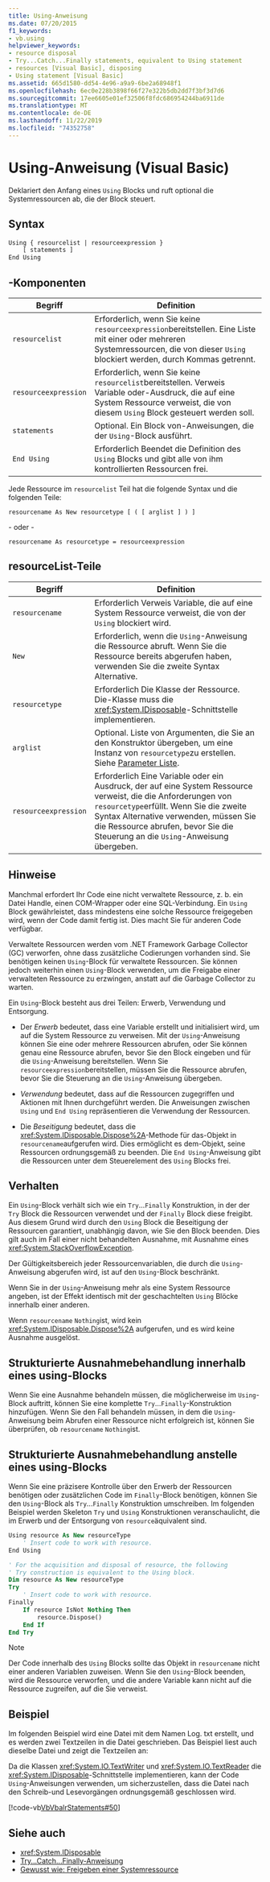 ```yaml
---
title: Using-Anweisung
ms.date: 07/20/2015
f1_keywords:
- vb.using
helpviewer_keywords:
- resource disposal
- Try...Catch...Finally statements, equivalent to Using statement
- resources [Visual Basic], disposing
- Using statement [Visual Basic]
ms.assetid: 665d1580-dd54-4e96-a9a9-6be2a68948f1
ms.openlocfilehash: 6ec0e228b3898f66f27e322b5db2dd7f3bf3d7d6
ms.sourcegitcommit: 17ee6605e01ef32506f8fdc686954244ba6911de
ms.translationtype: MT
ms.contentlocale: de-DE
ms.lasthandoff: 11/22/2019
ms.locfileid: "74352758"
---
```

# <a name="using-statement-visual-basic"></a>Using-Anweisung (Visual Basic)

Deklariert den Anfang eines `Using` Blocks und ruft optional die Systemressourcen ab, die der Block steuert.

## <a name="syntax"></a>Syntax

```vb
Using { resourcelist | resourceexpression }
    [ statements ]
End Using
```

## <a name="parts"></a>-Komponenten

|Begriff|Definition|  
|---|---|  
|`resourcelist`|Erforderlich, wenn Sie keine `resourceexpression`bereitstellen. Eine Liste mit einer oder mehreren Systemressourcen, die von dieser `Using` blockiert werden, durch Kommas getrennt.|  
|`resourceexpression`|Erforderlich, wenn Sie keine `resourcelist`bereitstellen. Verweis Variable oder-Ausdruck, die auf eine System Ressource verweist, die von diesem `Using` Block gesteuert werden soll.|  
|`statements`|Optional. Ein Block von-Anweisungen, die der `Using`-Block ausführt.|  
|`End Using`|Erforderlich Beendet die Definition des `Using` Blocks und gibt alle von ihm kontrollierten Ressourcen frei.|  

 Jede Ressource im `resourcelist` Teil hat die folgende Syntax und die folgenden Teile:

 `resourcename As New resourcetype [ ( [ arglist ] ) ]`

 \- oder -

 `resourcename As resourcetype = resourceexpression`

## <a name="resourcelist-parts"></a>resourceList-Teile

|Begriff|Definition|  
|---|---|  
|`resourcename`|Erforderlich Verweis Variable, die auf eine System Ressource verweist, die von der `Using` blockiert wird.|  
|`New`|Erforderlich, wenn die `Using`-Anweisung die Ressource abruft. Wenn Sie die Ressource bereits abgerufen haben, verwenden Sie die zweite Syntax Alternative.|  
|`resourcetype`|Erforderlich Die Klasse der Ressource. Die-Klasse muss die <xref:System.IDisposable>-Schnittstelle implementieren.|  
|`arglist`|Optional. Liste von Argumenten, die Sie an den Konstruktor übergeben, um eine Instanz von `resourcetype`zu erstellen. Siehe [Parameter Liste](parameter-list.md).|  
|`resourceexpression`|Erforderlich Eine Variable oder ein Ausdruck, der auf eine System Ressource verweist, die die Anforderungen von `resourcetype`erfüllt. Wenn Sie die zweite Syntax Alternative verwenden, müssen Sie die Ressource abrufen, bevor Sie die Steuerung an die `Using`-Anweisung übergeben.|  
  
## <a name="remarks"></a>Hinweise

 Manchmal erfordert Ihr Code eine nicht verwaltete Ressource, z. b. ein Datei Handle, einen COM-Wrapper oder eine SQL-Verbindung. Ein `Using` Block gewährleistet, dass mindestens eine solche Ressource freigegeben wird, wenn der Code damit fertig ist. Dies macht Sie für anderen Code verfügbar.

 Verwaltete Ressourcen werden vom .NET Framework Garbage Collector (GC) verworfen, ohne dass zusätzliche Codierungen vorhanden sind. Sie benötigen keinen `Using`-Block für verwaltete Ressourcen. Sie können jedoch weiterhin einen `Using`-Block verwenden, um die Freigabe einer verwalteten Ressource zu erzwingen, anstatt auf die Garbage Collector zu warten.

 Ein `Using`-Block besteht aus drei Teilen: Erwerb, Verwendung und Entsorgung.

- Der *Erwerb* bedeutet, dass eine Variable erstellt und initialisiert wird, um auf die System Ressource zu verweisen. Mit der `Using`-Anweisung können Sie eine oder mehrere Ressourcen abrufen, oder Sie können genau eine Ressource abrufen, bevor Sie den Block eingeben und für die `Using`-Anweisung bereitstellen. Wenn Sie `resourceexpression`bereitstellen, müssen Sie die Ressource abrufen, bevor Sie die Steuerung an die `Using`-Anweisung übergeben.

- *Verwendung* bedeutet, dass auf die Ressourcen zugegriffen und Aktionen mit Ihnen durchgeführt werden. Die Anweisungen zwischen `Using` und `End Using` repräsentieren die Verwendung der Ressourcen.

- Die *Beseitigung* bedeutet, dass die <xref:System.IDisposable.Dispose%2A>-Methode für das-Objekt in `resourcename`aufgerufen wird. Dies ermöglicht es dem-Objekt, seine Ressourcen ordnungsgemäß zu beenden. Die `End Using`-Anweisung gibt die Ressourcen unter dem Steuerelement des `Using` Blocks frei.

## <a name="behavior"></a>Verhalten

 Ein `Using`-Block verhält sich wie ein `Try`...`Finally` Konstruktion, in der der `Try` Block die Ressourcen verwendet und der `Finally` Block diese freigibt. Aus diesem Grund wird durch den `Using` Block die Beseitigung der Ressourcen garantiert, unabhängig davon, wie Sie den Block beenden. Dies gilt auch im Fall einer nicht behandelten Ausnahme, mit Ausnahme eines <xref:System.StackOverflowException>.

 Der Gültigkeitsbereich jeder Ressourcenvariablen, die durch die `Using`-Anweisung abgerufen wird, ist auf den `Using`-Block beschränkt.

 Wenn Sie in der `Using`-Anweisung mehr als eine System Ressource angeben, ist der Effekt identisch mit der geschachtelten `Using` Blöcke innerhalb einer anderen.

 Wenn `resourcename` `Nothing`ist, wird kein <xref:System.IDisposable.Dispose%2A> aufgerufen, und es wird keine Ausnahme ausgelöst.

## <a name="structured-exception-handling-within-a-using-block"></a>Strukturierte Ausnahmebehandlung innerhalb eines using-Blocks

 Wenn Sie eine Ausnahme behandeln müssen, die möglicherweise im `Using`-Block auftritt, können Sie eine komplette `Try`...`Finally`-Konstruktion hinzufügen. Wenn Sie den Fall behandeln müssen, in dem die `Using`-Anweisung beim Abrufen einer Ressource nicht erfolgreich ist, können Sie überprüfen, ob `resourcename` `Nothing`ist.

## <a name="structured-exception-handling-instead-of-a-using-block"></a>Strukturierte Ausnahmebehandlung anstelle eines using-Blocks

 Wenn Sie eine präzisere Kontrolle über den Erwerb der Ressourcen benötigen oder zusätzlichen Code im `Finally`-Block benötigen, können Sie den `Using`-Block als `Try`...`Finally` Konstruktion umschreiben. Im folgenden Beispiel werden Skeleton `Try` und `Using` Konstruktionen veranschaulicht, die im Erwerb und der Entsorgung von `resource`äquivalent sind.

```vb
Using resource As New resourceType
    ' Insert code to work with resource.
End Using

' For the acquisition and disposal of resource, the following  
' Try construction is equivalent to the Using block.
Dim resource As New resourceType
Try
    ' Insert code to work with resource.
Finally
    If resource IsNot Nothing Then
        resource.Dispose()
    End If
End Try
```

> [!NOTE]
> Der Code innerhalb des `Using` Blocks sollte das Objekt in `resourcename` nicht einer anderen Variablen zuweisen. Wenn Sie den `Using`-Block beenden, wird die Ressource verworfen, und die andere Variable kann nicht auf die Ressource zugreifen, auf die Sie verweist.

## <a name="example"></a>Beispiel

 Im folgenden Beispiel wird eine Datei mit dem Namen Log. txt erstellt, und es werden zwei Textzeilen in die Datei geschrieben. Das Beispiel liest auch dieselbe Datei und zeigt die Textzeilen an:

 Da die Klassen <xref:System.IO.TextWriter> und <xref:System.IO.TextReader> die <xref:System.IDisposable>-Schnittstelle implementieren, kann der Code `Using`-Anweisungen verwenden, um sicherzustellen, dass die Datei nach den Schreib-und Lesevorgängen ordnungsgemäß geschlossen wird.

 [!code-vb[VbVbalrStatements#50](~/samples/snippets/visualbasic/VS_Snippets_VBCSharp/VbVbalrStatements/VB/Class1.vb#50)]

## <a name="see-also"></a>Siehe auch

- <xref:System.IDisposable>
- [Try...Catch...Finally-Anweisung](try-catch-finally-statement.md)
- [Gewusst wie: Freigeben einer Systemressource](../../programming-guide/language-features/control-flow/how-to-dispose-of-a-system-resource.md)
